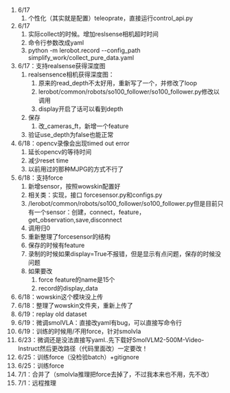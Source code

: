 1. 6/17
   1. 个性化（其实就是配置）teleoprate，直接运行control_api.py
2. 6/17
   1. 实际collect的时候。增加reslsense相机超时时间
   2. 命令行参数改成yaml
   3. python -m lerobot.record --config_path simplify_work/collect_pure_data.yaml
3. 6/17：支持realsense获得深度图
   1. realsensence相机获得深度图：
      1. 原来的read_depth不太好用，重新写了一个，并修改了loop
      2. lerobot/common/robots/so100_follower/so100_follower.py修改以调用
      3. display开启了话可以看到depth
   2. 保存
      1. 改_cameras_ft，新增一个feature
   3. 验证use_depth为false也能正常
4. 6/18：opencv录像会出现timed out error
   1. 延长opencv的等待时间
   2. 减少reset time
   3. 以前用过的那种MJPG的方式不行了
5. 6/18：支持force
   1. 新增sensor，按照wowskin配置好
   2. 相关类：实现，接口 forcesensor.py和configs.py 
   3. /lerobot/common/robots/so100_follower/so100_follower.py但是目前只有一个sensor：创建，connect，feature，get_observation,save,disconnect
   4. 调用归0
   5. 重新整理了forcesensor的结构
   6. 保存的时候有feature
   7. 录制的时候如果display=True不报错，但是显示有点问题，保存的时候没问题
   8. 如果要改
      1. force feature的name是15个
      2. record的display_data
6. 6/18：wowskin这个模块没上传
7. 6/18：整理了wowskin文件夹，重新上传了
8. 6/19：replay old dataset
9. 6/19：微调smolVLA：直接改yaml有bug，可以直接写命令行
10. 6/19：训练的时候用/不用force，针对smolvla
11. 6/23：微调还是没法直接写yaml..先下载好SmolVLM2-500M-Video-Instruct然后更改路径（代码里面改）一定要改！
12. 6/25：训练force（没检验batch）+gitignore
13. 6/25：训练force
14. 7/1：合并了（smolvla推理把force去掉了，不过我本来也不用，先不改）
15. 7/1：远程推理

